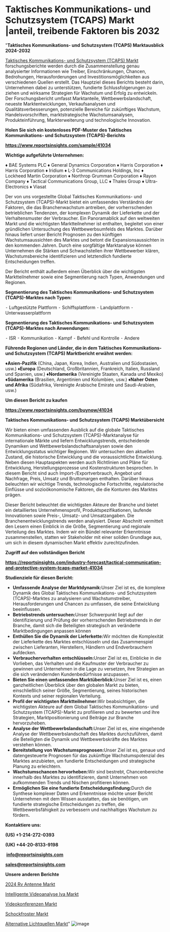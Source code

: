 # Taktisches Kommunikations- und Schutzsystem (TCAPS) Markt |anteil, treibende Faktoren bis 2032

"<strong><b>Taktisches Kommunikations- und Schutzsystem (TCAPS) Marktausblick 2024-2032</b></strong>

<a href=https://www.reportsinsights.com/sample/41034>Taktisches Kommunikations- und Schutzsystem (TCAPS) Markt</a> forschungsberichte werden durch die Zusammenstellung genau analysierter Informationen wie Treiber, Einschränkungen, Chancen, Bedrohungen, Herausforderungen und Investitionsmöglichkeiten aus verschiedenen Quellen erstellt. Das Hauptziel dieses Berichts besteht darin, Unternehmen dabei zu unterstützen, fundierte Schlussfolgerungen zu ziehen und wirksame Strategien für Wachstum und Erfolg zu entwickeln. Der Forschungsbericht umfasst Marktanteile, Wettbewerbslandschaft, neueste Marktentwicklungen, Verkaufsanalysen und Qualitätsverbesserungen, potenzielle Bereiche für zukünftiges Wachstum, Handelsvorschriften, marktstrategische Wachstumsanalysen, Produkteinführung, Markterweiterung und technologische Innovation.

<strong><b>Holen Sie sich ein kostenloses PDF-Muster des Taktisches Kommunikations- und Schutzsystem (TCAPS)-Berichts</b></strong>

<a href=https://www.reportsinsights.com/sample/41034><strong><u>https://www.reportsinsights.com/sample/41034</u></strong></a>

<strong>Wichtige aufgeführte Unternehmen:</strong>

♦ BAE Systems PLC
♦ General Dynamics Corporation
♦ Harris Corporation
♦ Harris Corporation
♦ Iridium
♦ L-3 Communications Holdings, Inc
♦ Lockheed Martin Corporation
♦ Northrop Grumman Corporation
♦ Rayon Company
♦ Tactical Communications Group, LLC
♦ Thales Group
♦ Ultra-Electronics
♦ Viasat

Der von uns vorgestellte Global Taktisches Kommunikations- und Schutzsystem (TCAPS)-Markt bietet ein umfassendes Verständnis der Faktoren, die das Branchenwachstum antreiben, der vorherrschenden betrieblichen Tendenzen, der komplexen Dynamik der Lieferkette und der Verhaltensmuster der Verbraucher. Ein Panoramablick auf den weltweiten Markt und die wichtigsten Marktteilnehmer ist enthalten, begleitet von einer gründlichen Untersuchung des Wettbewerbsumfelds des Marktes. Darüber hinaus liefert unser Bericht Prognosen zu den künftigen Wachstumsaussichten des Marktes und betont die Expansionsaussichten in den kommenden Jahren. Durch eine sorgfältige Marktanalyse können Unternehmen die Stärken und Schwachstellen ihrer Wettbewerber klären, Wachstumsbereiche identifizieren und letztendlich fundierte Entscheidungen treffen.

Der Bericht enthält außerdem einen Überblick über die wichtigsten Marktteilnehmer sowie eine Segmentierung nach Typen, Anwendungen und Regionen.

<strong>Segmentierung des Taktisches Kommunikations- und Schutzsystem (TCAPS)-Marktes nach Typen:</strong>

⁃ Luftgestützte Plattform
⁃ Schiffsplattform
⁃ Landplattform
⁃ Unterwasserplattform

<strong>Segmentierung des Taktisches Kommunikations- und Schutzsystem (TCAPS)-Marktes nach Anwendungen:</strong>

⁃ ISR
⁃ Kommunikation
⁃ Kampf
⁃ Befehl und Kontrolle
⁃ Andere

<strong><b>Führende Regionen und Länder, die in dem Taktisches Kommunikations- und Schutzsystem (TCAPS) Marktbericht erwähnt werden:</b></strong>

<strong><b>♦Asien-Pazifik</b></strong> (China, Japan, Korea, Indien, Australien und Südostasien, usw.)
<strong><b>♦Europa</b></strong> (Deutschland, Großbritannien, Frankreich, Italien, Russland und Spanien, usw.)
♦<strong><b>Nordamerika</b></strong> (Vereinigte Staaten, Kanada und Mexiko)
<strong><b>♦Südamerika</b></strong> (Brasilien, Argentinien und Kolumbien, usw.)
<strong><b>♦Naher Osten und Afrika</b></strong> (Südafrika, Vereinigte Arabische Emirate und Saudi-Arabien, usw.)

<strong>Um diesen Bericht zu kaufen</strong>

<a href=https://www.reportsinsights.com/buynow/41034><strong><u>https://www.reportsinsights.com/buynow/41034</u></strong></a>

<strong>Taktisches Kommunikations- und Schutzsystem (TCAPS) Marktübersicht</strong>

Wir bieten einen umfassenden Ausblick auf die globale Taktisches Kommunikations- und Schutzsystem (TCAPS)-Marktanalyse für internationale Märkte und liefern Entwicklungstrends, entscheidende Dynamiken und Wettbewerbslandschaftsanalysen sowie den Entwicklungsstatus wichtiger Regionen. Wir untersuchen den aktuellen Zustand, die historische Entwicklung und die voraussichtliche Entwicklung. Neben diesen Hauptaspekten werden auch Richtlinien und Pläne für Entwicklung, Herstellungsprozesse und Kostenstrukturen besprochen. In diesem Bericht sind auch Import-/Exportverbrauch, Angebot und Nachfrage, Preis, Umsatz und Bruttomargen enthalten. Darüber hinaus beleuchten wir wichtige Trends, technologische Fortschritte, regulatorische Einflüsse und sozioökonomische Faktoren, die die Konturen des Marktes prägen.

Dieser Bericht beleuchtet die wichtigsten Akteure der Branche und bietet ein detailliertes Unternehmensprofil, Produktspezifikationen, laufende Innovationen sowie Preis-, Umsatz- und Umsatzangaben. Die Branchenentwicklungstrends werden analysiert. Dieser Abschnitt vermittelt den Lesern einen Einblick in die Größe, Segmentierung und regionale Verteilung des Marktes. Indem wir ein Bündel relevanter Erkenntnisse zusammenstellen, statten wir Stakeholder mit einer soliden Grundlage aus, um sich in diesem dynamischen Markt effektiv zurechtzufinden.

<strong>Zugriff auf den vollständigen Bericht</strong>

<a href=https://reportsinsights.com/industry-forecast/tactical-communication-and-protective-system-tcaps-market-41034><strong>https://reportsinsights.com/industry-forecast/tactical-communication-and-protective-system-tcaps-market-41034</strong></a>

<strong>Studienziele für diesen Bericht:</strong>
<ul>
  <li><strong>Umfassende Analyse der Marktdynamik:</strong>Unser Ziel ist es, die komplexe Dynamik des Global Taktisches Kommunikations- und Schutzsystem (TCAPS)-Marktes zu analysieren und Wachstumstreiber, Herausforderungen und Chancen zu umfassen, die seine Entwicklung beeinflussen.</li>
  <li><strong>Betriebstrends untersuchen:</strong>Unser Schwerpunkt liegt auf der Identifizierung und Prüfung der vorherrschenden Betriebstrends in der Branche, damit sich die Beteiligten strategisch an veränderte Marktbedingungen anpassen können</li>
  <li><strong>Enthüllen Sie die Dynamik der Lieferkette:</strong>Wir möchten die Komplexität der Lieferkette des Marktes entschlüsseln und das Zusammenspiel zwischen Lieferanten, Herstellern, Händlern und Endverbrauchern aufdecken.</li>
  <li><strong>Verbraucherverhalten entschlüsseln:</strong>Unser Ziel ist es, Einblicke in die Vorlieben, das Verhalten und die Kaufmuster der Verbraucher zu gewinnen und Unternehmen in die Lage zu versetzen, ihre Strategien an die sich verändernden Kundenbedürfnisse anzupassen.</li>
  <li><strong>Bieten Sie einen umfassenden Marktüberblick:</strong>Unser Ziel ist es, einen ganzheitlichen Überblick über den globalen Markt zu bieten, einschließlich seiner Größe, Segmentierung, seines historischen Kontexts und seiner regionalen Verteilung.</li>
  <li><strong>Profil der wichtigsten Marktteilnehmer:</strong>Wir beabsichtigen, die wichtigsten Akteure auf dem Global Taktisches Kommunikations- und Schutzsystem (TCAPS)-Markt zu profilieren und zu bewerten und ihre Strategien, Marktpositionierung und Beiträge zur Branche hervorzuheben.</li>
  <li><strong>Analyse der Wettbewerbslandschaft:</strong>Unser Ziel ist es, eine eingehende Analyse der Wettbewerbslandschaft des Marktes durchzuführen, damit die Beteiligten die Dynamik und Wettbewerbskräfte des Marktes verstehen können.</li>
  <li><strong>Bereitstellung von Wachstumsprognosen:</strong>Unser Ziel ist es, genaue und datengesteuerte Prognosen für das zukünftige Wachstumspotenzial des Marktes anzubieten, um fundierte Entscheidungen und strategische Planung zu erleichtern.</li>
  <li><strong>Wachstumschancen hervorheben:</strong>Wir sind bestrebt, Chancenbereiche innerhalb des Marktes zu identifizieren, damit Unternehmen von aufkommenden Trends und Nischen profitieren können.</li>
  <li><strong>Ermöglichen Sie eine fundierte Entscheidungsfindung:</strong>Durch die Synthese komplexer Daten und Erkenntnisse möchte unser Bericht Unternehmen mit dem Wissen ausstatten, das sie benötigen, um fundierte strategische Entscheidungen zu treffen, die Wettbewerbsfähigkeit zu verbessern und nachhaltiges Wachstum zu fördern<strong>.</strong></li>
</ul>
<strong>Kontaktiere uns:</strong>

<strong>(US) +1-214-272-0393</strong>

<strong>(UK) +44-20-8133-9198</strong>

<strong> </strong><a href=info@reportsinsights.com><strong><u>info@reportsinsights.com</u></strong></a>

<a href=sales@reportsinsights.com><strong><u>sales@reportsinsights.com</u></strong></a>

<strong>Unsere anderen Berichte</strong>

<a href=https://de.linkedin.com/pulse/2024-rv-antenne-markt-trends-treiber-und-wettbewerb-hxlpf/>2024 Rv Antenne Markt</a>

<a href=https://de.linkedin.com/pulse/intelligente-videoanalyse-iva-markt-new-data-wdl4f/>Intelligente Videoanalyse Iva Markt</a>

<a href=https://de.linkedin.com/pulse/videokonferenzen-markt-bericht-abdeckung-chancen/>Videokonferenzen Markt</a>

<a href=https://de.linkedin.com/pulse/schockfroster-markt-analyse-2024-pestl/>Schockfroster Markt</a>

<a href=https://de.linkedin.com/pulse/alternative-lichtquellen-markt-2023-eine-umfassende-dggsc/>Alternative Lichtquellen Markt</a>"
![image](https://github.com/Jaayaachit/RItrends/assets/158452289/2ac716fe-7da9-4ea2-93fd-8f6508f68b97)

